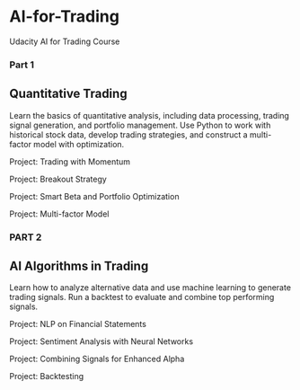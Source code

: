 # AI-for-Trading
Udacity AI for Trading Course
  
### Part 1 

## Quantitative Trading

Learn the basics of quantitative analysis, including data processing, trading signal generation, and portfolio management. Use Python to work with historical stock data, develop trading strategies, and construct a multi-factor model with optimization.

Project: Trading with Momentum

Project: Breakout Strategy

Project: Smart Beta and Portfolio Optimization

Project: Multi-factor Model

### PART 2
## AI Algorithms in Trading

Learn how to analyze alternative data and use machine learning to generate trading signals. Run a backtest to evaluate and combine top performing signals.

Project: NLP on Financial Statements

Project: Sentiment Analysis with Neural Networks

Project: Combining Signals for Enhanced Alpha

Project: Backtesting

